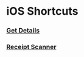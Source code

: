 # iOS Shortcuts

### [Get Details](get-details#get-details-shortcut)

### [Receipt Scanner](receipt-scanner#receipt-scanner-shortcut)
